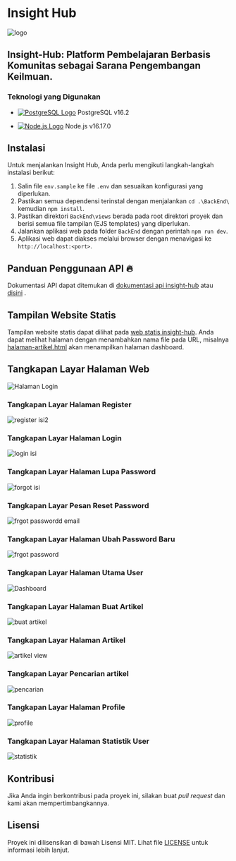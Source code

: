 # Insight Hub

![logo](https://github.com/suryaLuqman/InsightHub-Web/assets/44109243/b8cc43bc-852c-45b7-ad08-4478a622741c)

## Insight-Hub: Platform Pembelajaran Berbasis Komunitas sebagai Sarana Pengembangan Keilmuan.

### Teknologi yang Digunakan

- [![PostgreSQL Logo](https://img.icons8.com/color/16/000000/postgreesql.png)](#) PostgreSQL v16.2 

- [![Node.js Logo](https://img.icons8.com/color/16/000000/nodejs.png)](#) Node.js v16.17.0

## Instalasi

Untuk menjalankan Insight Hub, Anda perlu mengikuti langkah-langkah instalasi berikut:

1. Salin file `env.sample` ke file `.env` dan sesuaikan konfigurasi yang diperlukan.
2. Pastikan semua dependensi terinstal dengan menjalankan `cd .\BackEnd\` kemudian `npm install`.
3. Pastikan direktori `BackEnd\views` berada pada root direktori proyek dan berisi semua file tampilan (EJS templates) yang diperlukan.
4. Jalankan aplikasi web pada folder `BackEnd` dengan perintah `npm run dev`.
5. Aplikasi web dapat diakses melalui browser dengan menavigasi ke `http://localhost:<port>`.

## Panduan Penggunaan API 🔥

Dokumentasi API dapat ditemukan di [dokumentasi api insight-hub](https://insight-hub-api.vercel.app/doc-api.html) atau [disini](https://github.com/suryaLuqman/InsightHub-Web/blob/main/BackEnd/README.md) .

## Tampilan Website Statis

Tampilan website statis dapat dilihat pada [web statis insight-hub](https://insight-hub-statis.vercel.app/). Anda dapat melihat halaman dengan menambahkan nama file pada URL, misalnya [halaman-artikel.html](https://insight-hub-statis.vercel.app/halaman-artikel.html) akan menampilkan halaman dashboard.

## Tangkapan Layar Halaman Web

![Halaman Login](https://github.com/suryaLuqman/InsightHub-Web/assets/44109243/adb48476-51a7-4a13-ad58-cc6110f9d37d)

### Tangkapan Layar Halaman Register

![register isi2](https://github.com/suryaLuqman/InsightHub-Web/assets/125804076/3e2f489a-f95c-4037-80c5-92e9e362a143)

### Tangkapan Layar Halaman Login

![login isi](https://github.com/suryaLuqman/InsightHub-Web/assets/125804076/87dd430d-2f3b-44fe-b8e6-795855e6f884)

### Tangkapan Layar Halaman Lupa Password

![forgot isi](https://github.com/suryaLuqman/InsightHub-Web/assets/125804076/475143b1-681f-4066-8eb5-a3074813fdf9)

### Tangkapan Layar Pesan Reset Password
![frgot passwordd email](https://github.com/suryaLuqman/InsightHub-Web/assets/125804076/9cc0edd6-ea8f-46ba-bce8-c18402aa5288)

### Tangkapan Layar Halaman Ubah Password Baru

![frgot password](https://github.com/suryaLuqman/InsightHub-Web/assets/125804076/a717d837-8971-44f8-b856-1fc8261824a0)

### Tangkapan Layar Halaman Utama User

![Dashboard](https://github.com/suryaLuqman/InsightHub-Web/assets/125804076/8b168833-b461-4eea-ae4d-9ef7589c7ac3)

### Tangkapan Layar Halaman Buat Artikel

![buat artikel](https://github.com/suryaLuqman/InsightHub-Web/assets/125804076/b390cfb4-7539-4d9c-9fe4-6b390dc95b58)

### Tangkapan Layar Halaman Artikel

![artikel view](https://github.com/suryaLuqman/InsightHub-Web/assets/125804076/b6200b84-cd5c-495d-ab8a-78d971e250b5)

### Tangkapan Layar Pencarian artikel

![pencarian](https://github.com/suryaLuqman/InsightHub-Web/assets/125804076/8299a95c-23c9-42e0-92d6-70408bbb6f05)

### Tangkapan Layar Halaman Profile

![profile](https://github.com/suryaLuqman/InsightHub-Web/assets/125804076/a785ff74-79f0-4c3e-ad19-3880581fd168)

### Tangkapan Layar Halaman Statistik User

![statistik](https://github.com/suryaLuqman/InsightHub-Web/assets/125804076/55a6f206-1bed-4986-a774-f9779e8a6020)


##

## Kontribusi

Jika Anda ingin berkontribusi pada proyek ini, silakan buat _pull request_ dan kami akan mempertimbangkannya.

## Lisensi

Proyek ini dilisensikan di bawah Lisensi MIT. Lihat file [LICENSE](https://github.com/suryaLuqman/InsightHub-Web/blob/main/LICENSE) untuk informasi lebih lanjut.
